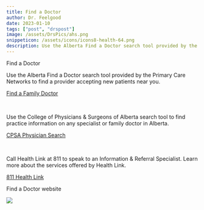 ```yaml
---
title: Find a Doctor
author: Dr. Feelgood
date: 2023-01-10
tags: ["post", "drspost"]
image: /assets/DrsPics/ahs.png
snippeticon: /assets/icons/icons8-health-64.png
description: Use the Alberta Find a Doctor search tool provided by the Primary Care Networks to find a provider accepting new patients near you.
---
```


<p class="subHeader">Find a Doctor</p>


Use the Alberta Find a Doctor search tool provided by the Primary Care Networks to find a provider accepting new patients near you.

<a href="https://albertafindadoctor.ca/" target="_blank">Find a Family Doctor</a>

<br>

Use the College of Physicians & Surgeons of Alberta search tool to find practice information on any specialist or family doctor in Alberta.

<a href="https://search.cpsa.ca/physiciansearch" target="_blank">CPSA Physician Search</a>

<br>

Call Health Link at 811 to speak to an Information & Referral Specialist. Learn more about the services offered by Health Link.

<a href="tel:811">811 Health Link</a>

<div class="post__link">
<p>Find a Doctor website</p>
<a href="https://www.albertahealthservices.ca/info/Page13253.aspx" target="_blank"><img src="/assets/DrsPics/Find a Doctor Alberta Health Services.png"></a>
</div>